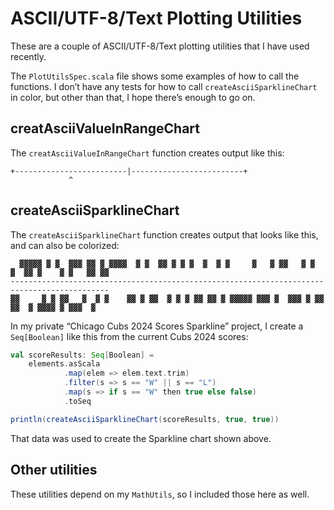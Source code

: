 # ASCII/UTF-8/Text Plotting Utilities

These are a couple of ASCII/UTF-8/Text plotting utilities that I have used recently.

The `PlotUtilsSpec.scala` file shows some examples of how to call the functions.
I don’t have any tests for how to call `createAsciiSparklineChart` in color,
but other than that, I hope there’s enough to go on.


## creatAsciiValueInRangeChart

The `creatAsciiValueInRangeChart` function creates output like this:

````
+-------------------------|-------------------------+
             ^
````


## createAsciiSparklineChart

The `createAsciiSparklineChart` function creates output that looks like this, and can also be colorized:

````
  ▓▓▓▓▓ ▓ ▓  ▓▓▓ ▓▓ ▓ ▓▓▓▓  ▓ ▓  ▓▓ ▓ ▓ ▓  ▓  ▓ ▓     ▓   ▓ ▓▓   ▓ ▓  ▓  ▓▓ ▓    ▓ ▓   ▓▓ ▓▓
--------------------------------------------------------------------------------------------
▓▓     ▓ ▓ ▓▓   ▓  ▓ ▓    ▓▓ ▓ ▓▓  ▓ ▓ ▓ ▓▓ ▓▓ ▓ ▓▓▓▓▓ ▓▓▓ ▓  ▓▓▓ ▓ ▓▓ ▓▓  ▓ ▓▓▓▓ ▓ ▓▓▓  ▓  
````

In my private “Chicago Cubs 2024 Scores Sparkline” project, I create a `Seq[Boolean]` like this from
the current Cubs 2024 scores:

```scala
val scoreResults: Seq[Boolean] = 
    elements.asScala
            .map(elem => elem.text.trim)
            .filter(s => s == "W" || s == "L")
            .map(s => if s == "W" then true else false)
            .toSeq

println(createAsciiSparklineChart(scoreResults, true, true))
```

That data was used to create the Sparkline chart shown above.


## Other utilities

These utilities depend on my `MathUtils`, so I included those here as well.



